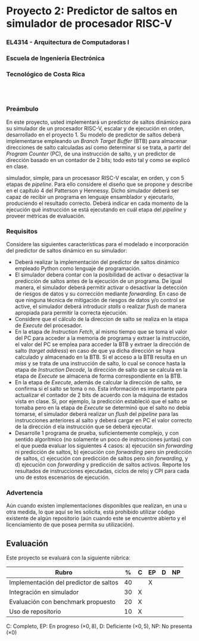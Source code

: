 # Proyecto 2: Predictor de saltos en simulador de procesador RISC-V
### EL4314 - Arquitectura de Computadoras I
### Escuela de Ingeniería Electrónica
### Tecnológico de Costa Rica

<br/><br/>

### Preámbulo
En este proyecto, usted implementará un predictor de saltos dinámico para su simulador de un procesador RISC-V, escalar y de ejecución en orden, desarrollado en el proyecto 1. Su modelo de predictor de saltos deberá implementarse empleando un _Branch Target Buffer_ (BTB) para almacenar direcciones de salto calculadas así como determinar si se trata, a partir del _Program Counter_ (PC), de una instrucción de salto, y un predictor de dirección basado en un contador de 2 bits; todo esto tal y como se explicó en clase.

simulador, simple, para un procesasor RISC-V escalar, en orden, y con 5 etapas de _pipeline_. Para ello considere el diseño que se propone y describe en el capítulo 4 del Patterson y Hennessy. Dicho simulador deberá ser capaz de recibir un programa en lenguaje ensamblador y ejecutarlo, produciendo el resultado correcto. Deberá indicar en cada momento de la ejecución qué instrucción se está ejecutando en cuál etapa del _pipeline_ y proveer métricas de evaluación.


### Requisitos
Considere las siguientes características para el modelado e incorporación del predictor de saltos dinámico en su simulador:

- Deberá realizar la implementación del predictor de saltos dinámico empleado Python como lenguaje de programación.
- El simulador debera contar con la posibilidad de activar o desactivar la predicción de saltos antes de la ejecución de un programa. De igual manera, el simulador deberá permitir activar o desactivar la detección de riesgos de datos y su corrección mediante _forwarding_. En caso de que ninguna técnica de mitigación de riesgos de datos y/o control se active, el simulador deberá introducir _stalls_ o realizar _flush_ de manera apropiada para permitir la correcta ejecución.
- Considere que el cálculo de la direccion de salto se realiza en la etapa de _Execute_ del procesador. 
- En la etapa de _Instruction Fetch_, al mismo tiempo que se toma el valor del PC para acceder a la memoria de programa y extraer la instrucción, el valor del PC se emplea para acceder la BTB y extraer la dirección de salto (_target address_) en caso de que ya dicha dirección se haya calculado y almacenado en la BTB. Si el acceso a la BTB resulta en un _miss_ y se trata de una instrucción de salto, lo cual se conoce hasta la etapa de _Instruction Decode_, la dirección de salto que se calcula en la etapa de _Execute_ se almacena de forma correspondiente en la BTB.
- En la etapa de _Execute_, además de calcular la dirección de salto, se confirma si el salto se toma o no. Esta información es importante para actualizar el contador de 2 bits de acuerdo con la máquina de estados vista en clase. Si, por ejemplo, la predicción estableció que el salto se tomaba pero en la etapa de _Execute_ se determinó que el salto no debía tomarse, el simulador deberá realizar un _flush_ del _pipeline_ para las instrucciones anteriores al salto y deberá cargar en PC el valor correcto de la dirección d ela instrucción que se deberá ejecutar.
- Desarrolle 1 programa de prueba, suficientemente complejo, y con sentido algorítmico (no solamente un poco de instrucciones juntas) con el que pueda evaluar los siguientes 4 casos: a) ejecución sin _forwarding_ ni predicción de saltos, b) ejecución con _forwarding_ pero sin predicción de saltos, c) ejecución con predicción de saltos pero sin _forwarding_, y d) ejecución con _forwarding_ y predicción de saltos activos. Reporte los resultados de instrucciones ejecutadas, ciclos de reloj y CPI para cada uno de estos escenarios de ejecución.

### Advertencia
Aún cuando existen implementaciones disponibles que realizan, en una u otra medida, lo que aquí se les solicita, está prohibido utilizar código existente de algún repositorio (aún cuando este se encuentre abierto y el licenciamiento de que posea permita su utilización).


## Evaluación
Este proyecto se evaluará con la siguiente rúbrica:


| Rubro | % | C | EP | D | NP |
|-------|---|---|----|---|----|
|Implementación del predictor de saltos | 40|   |  X  |   |    |
|Integración en simulador | 30| X  |    |   |    |
|Evaluación con benchmark propuesto | 20| X  |    |   |    |
|Uso de repositorio|10| X  |    |   |    |

C: Completo,
EP: En progreso ($\times 0,8$),
D: Deficiente ($\times 0,5$),
NP: No presenta ($\times 0$)

